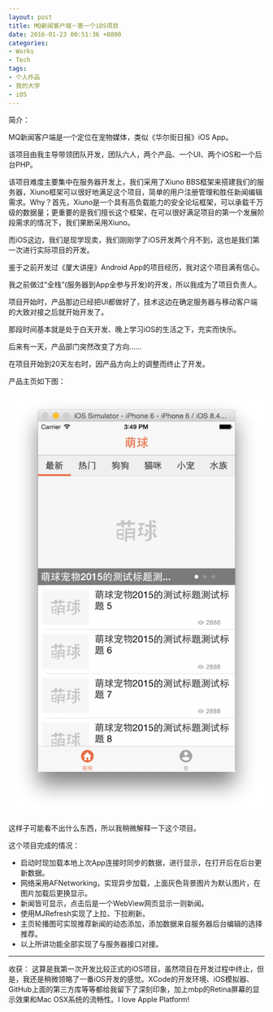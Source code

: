 ```yaml
---
layout: post
title: MQ新闻客户端－第一个iOS项目
date: 2016-01-23 00:51:36 +0800
categories:
- Works
- Tech
tags:
- 个人作品
- 我的大学
- iOS
---
```


简介：

MQ新闻客户端是一个定位在宠物媒体，类似《华尔街日报》iOS App。

该项目由我主导带领团队开发，团队六人，两个产品、一个UI、两个iOS和一个后台PHP。

该项目难度主要集中在服务器开发上，我们采用了Xiuno BBS框架来搭建我们的服务器，Xiuno框架可以很好地满足这个项目，简单的用户注册管理和胜任新闻编辑需求。Why？首先，Xiuno是一个具有高负载能力的安全论坛框架，可以承载千万级的数据量；更重要的是我们擅长这个框架，在可以很好满足项目的第一个发展阶段需求的情况下，我们果断采用Xiuno。

而iOS这边，我们是现学现卖，我们刚刚学了iOS开发两个月不到，这也是我们第一次进行实际项目的开发。

鉴于之前开发过《厦大讲座》Android App的项目经历，我对这个项目满有信心。

我之前做过“全栈”(服务器到App全参与开发)的开发，所以我成为了项目负责人。

项目开始时，产品那边已经把UI都做好了，技术这边在确定服务器与移动客户端的大致对接之后就开始开发了。

那段时间基本就是处于白天开发、晚上学习iOS的生活之下，充实而快乐。

后来有一天，产品部门突然改变了方向……

在项目开始到20天左右时，因产品方向上的调整而终止了开发。

 

 

产品主页如下图：

![image](/uploads/iOS-first-look.png)



这样子可能看不出什么东西，所以我稍微解释一下这个项目。
<!-- more -->
这个项目完成的情况：

* 启动时现加载本地上次App连接时同步的数据，进行显示，在打开后在后台更新数据。
* 网络采用AFNetworking，实现异步加载，上面灰色背景图片为默认图片，在图片加载后更换显示。
* 新闻皆可显示，点击后是一个WebView网页显示一则新闻。
* 使用MJRefresh实现了上拉、下拉刷新。
* 主页轮播图可实现推荐新闻的动态添加，添加数据来自服务器后台编辑的选择推荐。
* 以上所讲功能全部实现了与服务器接口对接。

 

 
------

收获：
这算是我第一次开发比较正式的iOS项目，虽然项目在开发过程中终止，但是，我还是稍微领略了一番iOS开发的感觉。XCode的开发环境、iOS模拟器、GitHub上面的第三方库等等都给我留下了深刻印象，加上mbp的Retina屏幕的显示效果和Mac OSX系统的流畅性。I love Apple Platform!

